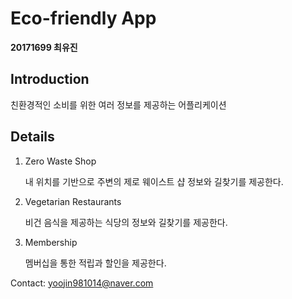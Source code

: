 # Eco-friendly App

**20171699 최유진**


## Introduction

친환경적인 소비를 위한 여러 정보를 제공하는 어플리케이션


## Details

1. Zero Waste Shop

	내 위치를 기반으로 주변의 제로 웨이스트 샵 정보와 길찾기를 제공한다.

2. Vegetarian Restaurants

	비건 음식을 제공하는 식당의 정보와 길찾기를 제공한다.

3. Membership

	멤버십을 통한 적립과 할인을 제공한다.



Contact: yoojin981014@naver.com
